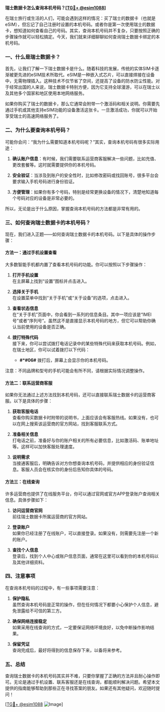 **瑞士数据卡怎么查询本机号码？[[TG💪+ @esim1088](https://t.me/s/esim1088)]**

在瑞士旅行或生活的人们，可能会遇到这样的情况：买了瑞士的数据卡（也就是eSIM），但忘记了自己注册时设置的本机号码。或者你是第一次使用瑞士的数据卡，想知道如何查看自己的号码。其实，查询本机号码并不复杂，只要按照正确的步骤操作就可以轻松搞定。今天，我们就来详细聊聊如何查询瑞士数据卡绑定的本机号码。

### 一、什么是瑞士数据卡？

首先，让我们了解一下瑞士数据卡是什么。随着科技的发展，传统的实体SIM卡逐渐被更先进的eSIM技术所取代。eSIM是一种嵌入式芯片，可以直接焊接在设备中，无需物理插入。这种技术不仅节省了空间，还提高了设备的防水防尘性能。对于经常出国的人来说，瑞士数据卡特别方便，因为它支持全球漫游，可以在瑞士以及其他多个国家和地区使用本地网络服务。

如果你购买了瑞士的数据卡，那么它通常会附带一个激活码和相关说明。你需要先通过手机或其他支持eSIM功能的设备激活这张卡。一旦激活成功，你就可以开始享受瑞士的高速网络服务了。

### 二、为什么要查询本机号码？

可能你会问：“我为什么需要知道本机号码呢？”其实，查询本机号码有很多实际用途：

1. **确认账户信息**：有时候，我们需要联系运营商客服解决一些问题，比如充值、更改套餐等。这时就需要提供你的本机号码。
   
2. **安全验证**：当涉及到账户的安全性时，比如修改密码或找回账号，很多平台会要求输入手机号码进行身份验证。

3. **方便管理**：如果你有多个号码，特别是经常更换设备的情况下，清楚地知道每个号码对应的设备是非常必要的。

所以，无论是出于什么原因，掌握查询本机号码的方法都是非常有用的。

### 三、如何查询瑞士数据卡的本机号码？

现在，我们进入正题——如何查询瑞士数据卡的本机号码。以下是具体的操作步骤：

#### 方法一：通过手机设置查看

大多数智能手机都内置了查看本机号码的功能。你可以按照以下步骤操作：

1. **打开手机设置**  
   在主屏幕上找到“设置”图标并点击进入。

2. **选择关于手机**  
   在设置菜单中找到“关于手机”或“关于设备”的选项，点击进入。

3. **查看状态信息**  
   在“关于手机”页面中，你会看到一系列的信息条目。其中一项应该是“IMEI号”或者“序列号”。虽然这不是直接显示本机号码的地方，但它可以帮助你确认当前使用的设备是否正确。

4. **拨打特殊代码**  
   接下来，你可以尝试拨打电话记录中的某些特殊代码来获取本机号码。例如，在瑞士地区，你可以试着拨打以下代码：
   - **#*#06#**
   拨打后，屏幕上会显示你的本机号码。

注意：不同品牌和型号的手机可能会有所不同，请根据实际情况调整操作。

#### 方法二：联系运营商客服

如果你无法通过上述方法找到本机号码，还可以直接联系瑞士数据卡的运营商客服。以下是具体的步骤：

1. **获取客服电话**  
   查看你购买数据卡时附带的说明书，上面应该会有客服热线。如果没有，也可以在网上搜索该运营商的官方网站，找到客服联系方式。

2. **准备相关信息**  
   打电话之前，准备好与你的账户相关的所有必要信息，比如激活码、账单地址等。这样可以加快客服处理速度。

3. **说明需求**  
   当接通客服后，明确告诉对方你想查询本机号码，并提供相应的身份验证信息。客服人员会在核实你的身份后告知你具体的号码。

#### 方法三：在线查询

许多运营商也提供了在线服务平台，你可以通过官网或官方APP登录账户查询相关信息。具体步骤如下：

1. **访问运营商官网**  
   前往瑞士数据卡所属运营商的官方网站。

2. **登录账户**  
   如果你已经注册了在线账户，可以直接登录。如果没有，则需要先注册一个新的账户。

3. **查找个人信息**  
   登录后，找到个人中心或账户信息页面，通常在这里可以看到你的本机号码以及其他详细资料。

### 四、注意事项

在查询本机号码的过程中，有一些事项需要注意：

1. **保护隐私**  
   虽然查询本机号码是正常的操作，但在任何情况下都要小心保护个人信息，避免泄露给不可信的第三方。

2. **确保网络连接稳定**  
   如果采用在线查询的方式，一定要保证网络环境良好，以免中断操作影响结果。

3. **保留凭证**  
   查询完成后，最好将得到的信息保存下来，以备将来参考。

### 五、总结

查询瑞士数据卡的本机号码其实并不难，只要你掌握了正确的方法并且耐心操作即可。无论是通过手机设置、联系客服还是在线查询，都能顺利解决问题。希望本文提供的指南能够帮助到那些正在寻找答案的朋友。如果还有其他疑问，欢迎随时提问！

[[TG💪+ @esim1088](https://t.me/s/esim1088) ![Image](https://i.postimg.cc/4NQfJmqS/Snipaste-2025-05-13-00-14-12.png)]